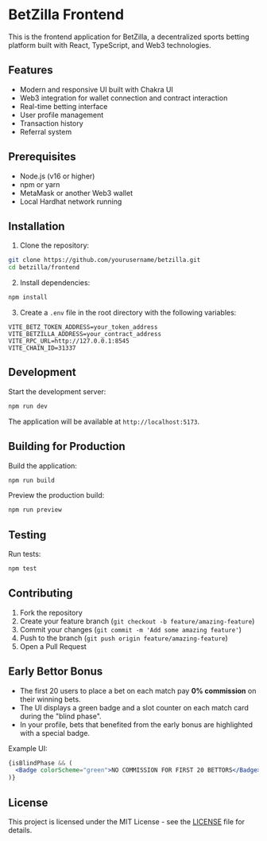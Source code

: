 # BetZilla Frontend

This is the frontend application for BetZilla, a decentralized sports betting platform built with React, TypeScript, and Web3 technologies.

## Features

- Modern and responsive UI built with Chakra UI
- Web3 integration for wallet connection and contract interaction
- Real-time betting interface
- User profile management
- Transaction history
- Referral system

## Prerequisites

- Node.js (v16 or higher)
- npm or yarn
- MetaMask or another Web3 wallet
- Local Hardhat network running

## Installation

1. Clone the repository:
```bash
git clone https://github.com/yourusername/betzilla.git
cd betzilla/frontend
```

2. Install dependencies:
```bash
npm install
```

3. Create a `.env` file in the root directory with the following variables:
```env
VITE_BETZ_TOKEN_ADDRESS=your_token_address
VITE_BETZILLA_ADDRESS=your_contract_address
VITE_RPC_URL=http://127.0.0.1:8545
VITE_CHAIN_ID=31337
```

## Development

Start the development server:
```bash
npm run dev
```

The application will be available at `http://localhost:5173`.

## Building for Production

Build the application:
```bash
npm run build
```

Preview the production build:
```bash
npm run preview
```

## Testing

Run tests:
```bash
npm test
```

## Contributing

1. Fork the repository
2. Create your feature branch (`git checkout -b feature/amazing-feature`)
3. Commit your changes (`git commit -m 'Add some amazing feature'`)
4. Push to the branch (`git push origin feature/amazing-feature`)
5. Open a Pull Request

## Early Bettor Bonus

- The first 20 users to place a bet on each match pay **0% commission** on their winning bets.
- The UI displays a green badge and a slot counter on each match card during the "blind phase".
- In your profile, bets that benefited from the early bonus are highlighted with a special badge.

Example UI:
```jsx
{isBlindPhase && (
  <Badge colorScheme="green">NO COMMISSION FOR FIRST 20 BETTORS</Badge>
)}
```

## License

This project is licensed under the MIT License - see the [LICENSE](LICENSE) file for details.
